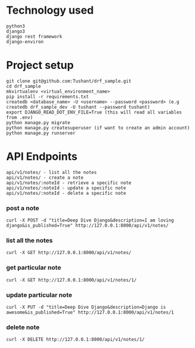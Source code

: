 # Technology used

    python3
    django3
    django rest framework
    django-environ

# Project setup

    git clone git@github.com:Tushant/drf_sample.git
    cd drf_sample
    mkvirtualenv <virtual_environment_name>
    pip install -r requirements.txt
    createdb <database_name> -U <username> --password <password> (e.g createdb drf_sample_dev -U tushant --password tushant)
    export DJANGO_READ_DOT_ENV_FILE=True (this will read all variables from .env)
    python manage.py migrate
    python manage.py createsuperuser (if want to create an admin account)
    python manage.py runserver

# API Endpoints

    api/v1/notes/ - list all the notes
    api/v1/notes/ - create a note
    api/v1/notes/:noteId - retrieve a specific note
    api/v1/notes/:noteId - update a specific note
    api/v1/notes/:noteId - delete a specific note

### post a note

` curl -X POST -d "title=Deep Dive Django&description=I am loving django&is_published=True" http://127.0.0.1:8000/api/v1/notes/ `

### list all the notes
` curl -X GET http://127.0.0.1:8000/api/v1/notes/ `

### get particular note

` curl -X GET http://127.0.0.1:8000/api/v1/notes/1/ `

### update particular note

` curl -X PUT -d "title=Deep Dive Django&description=Django is awesome&is_published=True" http://127.0.0.1:8000/api/v1/notes/1 `

### delete note

` curl -X DELETE http://127.0.0.1:8000/api/v1/notes/1/ `

